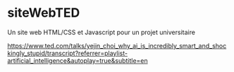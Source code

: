 # siteWebTED
Un site web HTML/CSS et Javascript pour un projet universitaire

https://www.ted.com/talks/yejin_choi_why_ai_is_incredibly_smart_and_shockingly_stupid/transcript?referrer=playlist-artificial_intelligence&autoplay=true&subtitle=en
